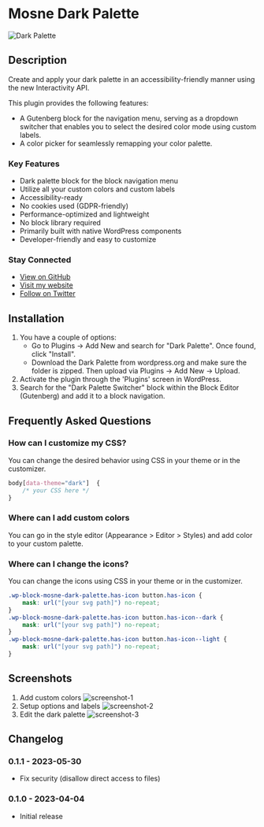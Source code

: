 # Mosne Dark Palette

![Dark Palette](https://github.com/mosne/mosne-dark-palette/blob/main/_wordpress-org/banner-1544x500.png)

## Description

Create and apply your dark palette in an accessibility-friendly manner using the new Interactivity API.

This plugin provides the following features:

* A Gutenberg block for the navigation menu, serving as a dropdown switcher that enables you to select the desired color mode using custom labels.
* A color picker for seamlessly remapping your color palette.

### Key Features

* Dark palette block for the block navigation menu
* Utilize all your custom colors and custom labels
* Accessibility-ready
* No cookies used (GDPR-friendly)
* Performance-optimized and lightweight
* No block library required
* Primarily built with native WordPress components
* Developer-friendly and easy to customize

### Stay Connected

* [View on GitHub](https://github.com/mosne/mosne-dark-palette)
* [Visit my website](https://mosne.it/)
* [Follow on Twitter](https://twitter.com/mosne)

## Installation

1. You have a couple of options:
	* Go to Plugins &rarr; Add New and search for "Dark Palette". Once found, click "Install".
	* Download the Dark Palette from wordpress.org and make sure the folder is zipped. Then upload via Plugins &rarr; Add New &rarr; Upload.
2. Activate the plugin through the 'Plugins' screen in WordPress.
3. Search for the "Dark Palette Switcher" block within the Block Editor (Gutenberg) and add it to a block navigation.

## Frequently Asked Questions

### How can I customize my CSS?

You can change the desired behavior using CSS in your theme or in the customizer.
``` css
body[data-theme="dark"]  {
	/* your CSS here */
}
```
### Where can I add custom colors
You can go in the style editor (Appearance > Editor > Styles) and add color to your custom palette.

### Where can I change the icons?

You can change the icons using CSS in your theme or in the customizer.
``` css
.wp-block-mosne-dark-palette.has-icon button.has-icon {
	mask: url("[your svg path]") no-repeat;
}
.wp-block-mosne-dark-palette.has-icon button.has-icon--dark {
	mask: url("[your svg path]") no-repeat;
}
.wp-block-mosne-dark-palette.has-icon button.has-icon--light {
	mask: url("[your svg path]") no-repeat;
}
```

## Screenshots

1. Add custom colors
   ![screenshot-1](https://github.com/mosne/mosne-dark-palette/blob/main/_wordpress-org/screenshot-1.gif)
2. Setup options and labels
   ![screenshot-2](https://github.com/mosne/mosne-dark-palette/blob/main/_wordpress-org/screenshot-2.gif)
3. Edit the dark palette
   ![screenshot-3](https://github.com/mosne/mosne-dark-palette/blob/main/_wordpress-org/screenshot-3.gif)

## Changelog

### 0.1.1 - 2023-05-30

* Fix security (disallow direct access to files)

### 0.1.0 - 2023-04-04

* Initial release
